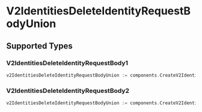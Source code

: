 # V2IdentitiesDeleteIdentityRequestBodyUnion


## Supported Types

### V2IdentitiesDeleteIdentityRequestBody1

```go
v2IdentitiesDeleteIdentityRequestBodyUnion := components.CreateV2IdentitiesDeleteIdentityRequestBodyUnionV2IdentitiesDeleteIdentityRequestBody1(components.V2IdentitiesDeleteIdentityRequestBody1{/* values here */})
```

### V2IdentitiesDeleteIdentityRequestBody2

```go
v2IdentitiesDeleteIdentityRequestBodyUnion := components.CreateV2IdentitiesDeleteIdentityRequestBodyUnionV2IdentitiesDeleteIdentityRequestBody2(components.V2IdentitiesDeleteIdentityRequestBody2{/* values here */})
```

